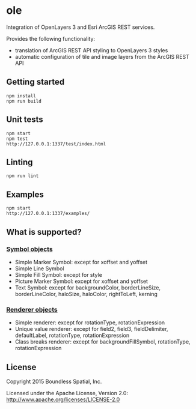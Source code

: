 # ole

Integration of OpenLayers 3 and Esri ArcGIS REST services.

Provides the following functionality:
  * translation of ArcGIS REST API styling to OpenLayers 3 styles
  * automatic configuration of tile and image layers from the ArcGIS REST API

## Getting started
    npm install
    npm run build

## Unit tests
    npm start
    npm test
    http://127.0.0.1:1337/test/index.html

## Linting
    npm run lint

## Examples
    npm start
    http://127.0.0.1:1337/examples/

## What is supported?

### <a href="http://resources.arcgis.com/en/help/arcgis-rest-api/index.html#/Symbol_Objects/02r3000000n5000000/">Symbol objects</a>
  * Simple Marker Symbol: except for xoffset and yoffset
  * Simple Line Symbol
  * Simple Fill Symbol: except for style
  * Picture Marker Symbol: except for xoffset and yoffset
  * Text Symbol: except for backgroundColor, borderLineSize, borderLineColor, haloSize, haloColor, rightToLeft, kerning

### <a href="http://resources.arcgis.com/en/help/arcgis-rest-api/index.html#/Renderer_objects/02r30000019t000000/">Renderer objects</a>
  * Simple renderer: except for rotationType, rotationExpression
  * Unique value renderer: except for field2, field3, fieldDelimiter, defaultLabel, rotationType, rotationExpression
  * Class breaks renderer: except for backgroundFillSymbol, rotationType, rotationExpression

## License

Copyright 2015 Boundless Spatial, Inc.

Licensed under the Apache License, Version 2.0: http://www.apache.org/licenses/LICENSE-2.0
